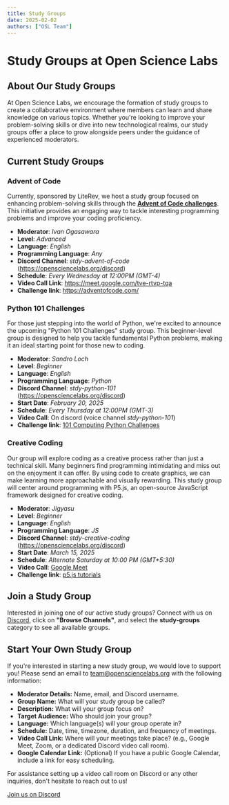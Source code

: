 ```yaml
---
title: Study Groups
date: 2025-02-02
authors: ["OSL Team"]
---
```


# Study Groups at Open Science Labs

## About Our Study Groups

At Open Science Labs, we encourage the formation of study groups to create a
collaborative environment where members can learn and share knowledge on various
topics. Whether you're looking to improve your problem-solving skills or dive
into new technological realms, our study groups offer a place to grow alongside
peers under the guidance of experienced moderators.

## Current Study Groups

### Advent of Code

Currently, sponsored by LiteRev, we host a study group focused on enhancing
problem-solving skills through the
[**Advent of Code challenges**](https://adventofcode.com/). This initiative
provides an engaging way to tackle interesting programming problems and improve
your coding proficiency.

- **Moderator**: _Ivan Ogasawara_
- **Level**: _Advanced_
- **Language**: _English_
- **Programming Language**: _Any_
- **Discord Channel**: _stdy-advent-of-code_
  (<https://opensciencelabs.org/discord>)
- **Schedule**: _Every Wednesday at 12:00PM (GMT-4)_
- **Video Call Link**: <https://meet.google.com/tve-rtvp-tqa>
- **Challenge link**: https://adventofcode.com/

### Python 101 Challenges

For those just stepping into the world of Python, we're excited to announce the
upcoming "Python 101 Challenges" study group. This beginner-level group is
designed to help you tackle fundamental Python problems, making it an ideal
starting point for those new to coding.

- **Moderator**: _Sandro Loch_
- **Level**: _Beginner_
- **Language**: _English_
- **Programming Language**: _Python_
- **Discord Channel**: _stdy-python-101_ (<https://opensciencelabs.org/discord>)
- **Start Date**: _February 20, 2025_
- **Schedule**: _Every Thursday at 12:00PM (GMT-3)_
- **Video Call**: On discord (voice channel _stdy-python-101_)
- **Challenge link**:
  [101 Computing Python Challenges](https://www.101computing.net/python-challenges-for-beginners/)

### Creative Coding

Our group will explore coding as a creative process rather than just a technical skill. Many beginners find programming intimidating and miss out on the enjoyment it can offer. By using code to create graphics, we can make learning more approachable and visually rewarding. This study group will center around programming with P5.js, an open-source JavaScript framework designed for creative coding.

- **Moderator**: _Jigyasu_
- **Level**: _Beginner_
- **Language**: _English_
- **Programming Language**: _JS_
- **Discord Channel**: _stdy-creative-coding_ (<https://opensciencelabs.org/discord>)
- **Start Date**: _March 15, 2025_
- **Schedule**: _Alternate Saturday at 10:00 PM (GMT+5:30)_
- **Video Call**:  [Google Meet](https://calendar.app.google/x2BLjFu6J55jCoHq5)
- **Challenge link**:
  [p5.js tutorials](https://p5js.org/tutorials/)

## Join a Study Group

Interested in joining one of our active study groups? Connect with us on
[Discord](https://opensciencelabs.org/discord), click on **"Browse Channels"**,
and select the **study-groups** category to see all available groups.

## Start Your Own Study Group

If you're interested in starting a new study group, we would love to support
you! Please send an email to
[team@opensciencelabs.org](mailto:team@opensciencelabs.org) with the following
information:

- **Moderator Details:** Name, email, and Discord username.
- **Group Name:** What will your study group be called?
- **Description:** What will your group focus on?
- **Target Audience:** Who should join your group?
- **Language:** Which language(s) will your group operate in?
- **Schedule:** Date, time, timezone, duration, and frequency of meetings.
- **Video Call Link:** Where will your meetings take place? (e.g., Google Meet,
  Zoom, or a dedicated Discord video call room).
- **Google Calendar Link:** (Optional) If you have a public Google Calendar,
  include a link for easy scheduling.

For assistance setting up a video call room on Discord or any other inquiries,
don't hesitate to reach out to us!

<a href="https://opensciencelabs.org/discord"
  class="btn btn-success"
  target="_blank">Join us on Discord</a>
